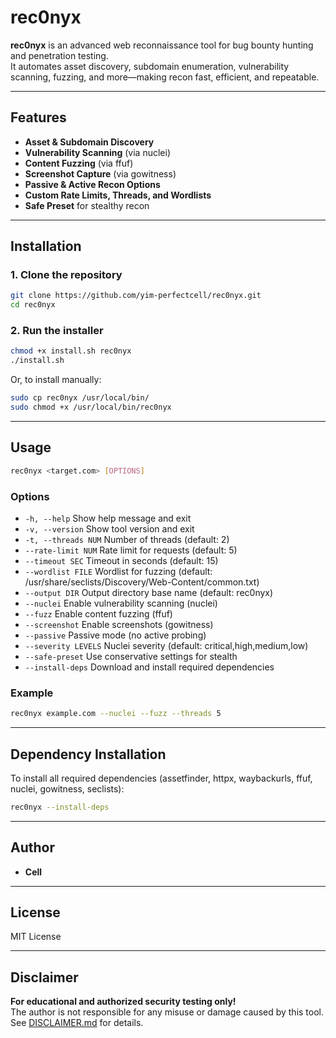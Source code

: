 # rec0nyx

**rec0nyx** is an advanced web reconnaissance tool for bug bounty hunting and penetration testing.  
It automates asset discovery, subdomain enumeration, vulnerability scanning, fuzzing, and more—making recon fast, efficient, and repeatable.

---

## Features

- **Asset & Subdomain Discovery**
- **Vulnerability Scanning** (via nuclei)
- **Content Fuzzing** (via ffuf)
- **Screenshot Capture** (via gowitness)
- **Passive & Active Recon Options**
- **Custom Rate Limits, Threads, and Wordlists**
- **Safe Preset** for stealthy recon

---

## Installation

### 1. Clone the repository

```bash
git clone https://github.com/yim-perfectcell/rec0nyx.git
cd rec0nyx
```

### 2. Run the installer

```bash
chmod +x install.sh rec0nyx
./install.sh
```

Or, to install manually:

```bash
sudo cp rec0nyx /usr/local/bin/
sudo chmod +x /usr/local/bin/rec0nyx
```

---

## Usage

```bash
rec0nyx <target.com> [OPTIONS]
```

### Options

- `-h, --help`             Show help message and exit
- `-v, --version`          Show tool version and exit
- `-t, --threads NUM`      Number of threads (default: 2)
- `--rate-limit NUM`       Rate limit for requests (default: 5)
- `--timeout SEC`          Timeout in seconds (default: 15)
- `--wordlist FILE`        Wordlist for fuzzing (default: /usr/share/seclists/Discovery/Web-Content/common.txt)
- `--output DIR`           Output directory base name (default: rec0nyx)
- `--nuclei`               Enable vulnerability scanning (nuclei)
- `--fuzz`                 Enable content fuzzing (ffuf)
- `--screenshot`           Enable screenshots (gowitness)
- `--passive`              Passive mode (no active probing)
- `--severity LEVELS`      Nuclei severity (default: critical,high,medium,low)
- `--safe-preset`          Use conservative settings for stealth
- `--install-deps`         Download and install required dependencies

### Example

```bash
rec0nyx example.com --nuclei --fuzz --threads 5
```

---

## Dependency Installation

To install all required dependencies (assetfinder, httpx, waybackurls, ffuf, nuclei, gowitness, seclists):

```bash
rec0nyx --install-deps
```

---

## Author

- **Cell**

---

## License

MIT License

---

## Disclaimer

**For educational and authorized security testing only!**  
The author is not responsible for any misuse or damage caused by this tool.  
See [DISCLAIMER.md](DISCLAIMER.md) for details.
